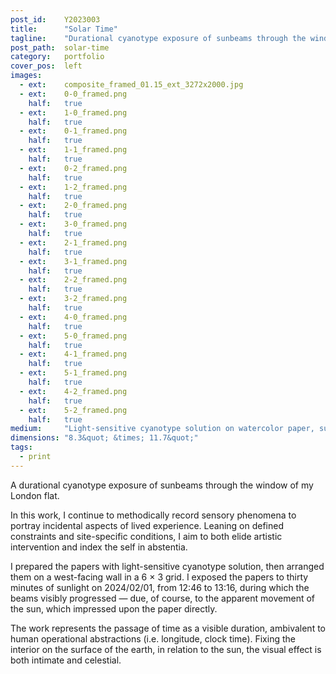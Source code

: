 ```yaml
---
post_id:    Y2023003
title:      "Solar Time"
tagline:    "Durational cyanotype exposure of sunbeams through the window."
post_path:  solar-time
category:   portfolio
cover_pos:  left
images:
  - ext:    composite_framed_01.15_ext_3272x2000.jpg
  - ext:    0-0_framed.png
    half:   true
  - ext:    1-0_framed.png
    half:   true
  - ext:    0-1_framed.png
    half:   true
  - ext:    1-1_framed.png
    half:   true
  - ext:    0-2_framed.png
    half:   true
  - ext:    1-2_framed.png
    half:   true
  - ext:    2-0_framed.png
    half:   true
  - ext:    3-0_framed.png
    half:   true
  - ext:    2-1_framed.png
    half:   true
  - ext:    3-1_framed.png
    half:   true
  - ext:    2-2_framed.png
    half:   true
  - ext:    3-2_framed.png
    half:   true
  - ext:    4-0_framed.png
    half:   true
  - ext:    5-0_framed.png
    half:   true
  - ext:    4-1_framed.png
    half:   true
  - ext:    5-1_framed.png
    half:   true
  - ext:    4-2_framed.png
    half:   true
  - ext:    5-2_framed.png
    half:   true
medium:     "Light-sensitive cyanotype solution on watercolor paper, sunlight"
dimensions: "8.3&quot; &times; 11.7&quot;" 
tags:
  - print
---
```

A durational cyanotype exposure of sunbeams through the window of my London flat.

In this work, I continue to methodically record sensory phenomena to portray incidental aspects of lived experience. Leaning on defined constraints and site-specific conditions, I aim to both elide artistic intervention and index the self in abstentia.

I prepared the papers with light-sensitive cyanotype solution, then arranged them on a west-facing wall in a 6 &times; 3 grid. I exposed the papers to thirty minutes of sunlight on 2024/02/01, from 12:46 to 13:16, during which the beams visibly progressed &mdash; due, of course, to the apparent movement of the sun, which impressed upon the paper directly.

The work represents the passage of time as a visible duration, ambivalent to human operational abstractions (i.e. longitude, clock time). Fixing the interior on the surface of the earth, in relation to the sun, the visual effect is both intimate and celestial.

